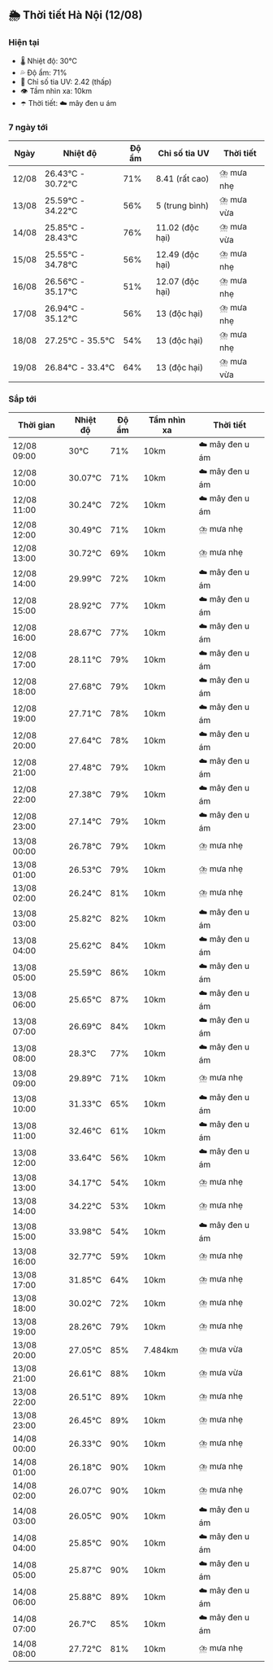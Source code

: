 ## 🌦️ Thời tiết Hà Nội (12/08)

### Hiện tại

- 🌡️ Nhiệt độ: 30℃
- 💦 Độ ẩm: 71%
- 🌟 Chỉ số tia UV: 2.42 (thấp)
- 👁️ Tầm nhìn xa: 10km
- ☂️ Thời tiết: ☁️ mây đen u ám

### 7 ngày tới

| Ngày | Nhiệt độ | Độ ẩm | Chỉ số tia UV | Thời tiết |
| --- | --- | --- | --- | --- |
| 12/08 | 26.43℃ - 30.72℃ | 71% | 8.41 (rất cao) | ⛈️ mưa nhẹ |
| 13/08 | 25.59℃ - 34.22℃ | 56% | 5 (trung bình) | ⛈️ mưa vừa |
| 14/08 | 25.85℃ - 28.43℃ | 76% | 11.02 (độc hại) | ⛈️ mưa vừa |
| 15/08 | 25.55℃ - 34.78℃ | 56% | 12.49 (độc hại) | ⛈️ mưa nhẹ |
| 16/08 | 26.56℃ - 35.17℃ | 51% | 12.07 (độc hại) | ⛈️ mưa nhẹ |
| 17/08 | 26.94℃ - 35.12℃ | 56% | 13 (độc hại) | ⛈️ mưa nhẹ |
| 18/08 | 27.25℃ - 35.5℃ | 54% | 13 (độc hại) | ⛈️ mưa nhẹ |
| 19/08 | 26.84℃ - 33.4℃ | 64% | 13 (độc hại) | ⛈️ mưa vừa |

### Sắp tới

| Thời gian | Nhiệt độ | Độ ẩm | Tầm nhìn xa | Thời tiết |
| --- | --- | --- | --- | --- |
| 12/08 09:00 | 30℃ | 71% | 10km | ☁️ mây đen u ám |
| 12/08 10:00 | 30.07℃ | 71% | 10km | ☁️ mây đen u ám |
| 12/08 11:00 | 30.24℃ | 72% | 10km | ☁️ mây đen u ám |
| 12/08 12:00 | 30.49℃ | 71% | 10km | ⛈️ mưa nhẹ |
| 12/08 13:00 | 30.72℃ | 69% | 10km | ⛈️ mưa nhẹ |
| 12/08 14:00 | 29.99℃ | 72% | 10km | ☁️ mây đen u ám |
| 12/08 15:00 | 28.92℃ | 77% | 10km | ☁️ mây đen u ám |
| 12/08 16:00 | 28.67℃ | 77% | 10km | ☁️ mây đen u ám |
| 12/08 17:00 | 28.11℃ | 79% | 10km | ☁️ mây đen u ám |
| 12/08 18:00 | 27.68℃ | 79% | 10km | ☁️ mây đen u ám |
| 12/08 19:00 | 27.71℃ | 78% | 10km | ☁️ mây đen u ám |
| 12/08 20:00 | 27.64℃ | 78% | 10km | ☁️ mây đen u ám |
| 12/08 21:00 | 27.48℃ | 79% | 10km | ☁️ mây đen u ám |
| 12/08 22:00 | 27.38℃ | 79% | 10km | ☁️ mây đen u ám |
| 12/08 23:00 | 27.14℃ | 79% | 10km | ☁️ mây đen u ám |
| 13/08 00:00 | 26.78℃ | 79% | 10km | ⛈️ mưa nhẹ |
| 13/08 01:00 | 26.53℃ | 79% | 10km | ⛈️ mưa nhẹ |
| 13/08 02:00 | 26.24℃ | 81% | 10km | ⛈️ mưa nhẹ |
| 13/08 03:00 | 25.82℃ | 82% | 10km | ☁️ mây đen u ám |
| 13/08 04:00 | 25.62℃ | 84% | 10km | ☁️ mây đen u ám |
| 13/08 05:00 | 25.59℃ | 86% | 10km | ☁️ mây đen u ám |
| 13/08 06:00 | 25.65℃ | 87% | 10km | ☁️ mây đen u ám |
| 13/08 07:00 | 26.69℃ | 84% | 10km | ☁️ mây đen u ám |
| 13/08 08:00 | 28.3℃ | 77% | 10km | ☁️ mây đen u ám |
| 13/08 09:00 | 29.89℃ | 71% | 10km | ⛈️ mưa nhẹ |
| 13/08 10:00 | 31.33℃ | 65% | 10km | ☁️ mây đen u ám |
| 13/08 11:00 | 32.46℃ | 61% | 10km | ☁️ mây đen u ám |
| 13/08 12:00 | 33.64℃ | 56% | 10km | ☁️ mây đen u ám |
| 13/08 13:00 | 34.17℃ | 54% | 10km | ⛈️ mưa nhẹ |
| 13/08 14:00 | 34.22℃ | 53% | 10km | ⛈️ mưa nhẹ |
| 13/08 15:00 | 33.98℃ | 54% | 10km | ☁️ mây đen u ám |
| 13/08 16:00 | 32.77℃ | 59% | 10km | ⛈️ mưa nhẹ |
| 13/08 17:00 | 31.85℃ | 64% | 10km | ⛈️ mưa nhẹ |
| 13/08 18:00 | 30.02℃ | 72% | 10km | ⛈️ mưa nhẹ |
| 13/08 19:00 | 28.26℃ | 79% | 10km | ⛈️ mưa nhẹ |
| 13/08 20:00 | 27.05℃ | 85% | 7.484km | ⛈️ mưa vừa |
| 13/08 21:00 | 26.61℃ | 88% | 10km | ⛈️ mưa vừa |
| 13/08 22:00 | 26.51℃ | 89% | 10km | ⛈️ mưa nhẹ |
| 13/08 23:00 | 26.45℃ | 89% | 10km | ⛈️ mưa nhẹ |
| 14/08 00:00 | 26.33℃ | 90% | 10km | ⛈️ mưa nhẹ |
| 14/08 01:00 | 26.18℃ | 90% | 10km | ⛈️ mưa nhẹ |
| 14/08 02:00 | 26.07℃ | 90% | 10km | ⛈️ mưa nhẹ |
| 14/08 03:00 | 26.05℃ | 90% | 10km | ☁️ mây đen u ám |
| 14/08 04:00 | 25.85℃ | 90% | 10km | ☁️ mây đen u ám |
| 14/08 05:00 | 25.87℃ | 90% | 10km | ☁️ mây đen u ám |
| 14/08 06:00 | 25.88℃ | 89% | 10km | ☁️ mây đen u ám |
| 14/08 07:00 | 26.7℃ | 85% | 10km | ☁️ mây đen u ám |
| 14/08 08:00 | 27.72℃ | 81% | 10km | ⛈️ mưa nhẹ |

